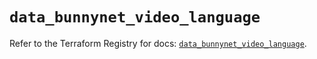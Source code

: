 # `data_bunnynet_video_language`

Refer to the Terraform Registry for docs: [`data_bunnynet_video_language`](https://registry.terraform.io/providers/bunnyway/bunnynet/0.11.0/docs/data-sources/video_language).
